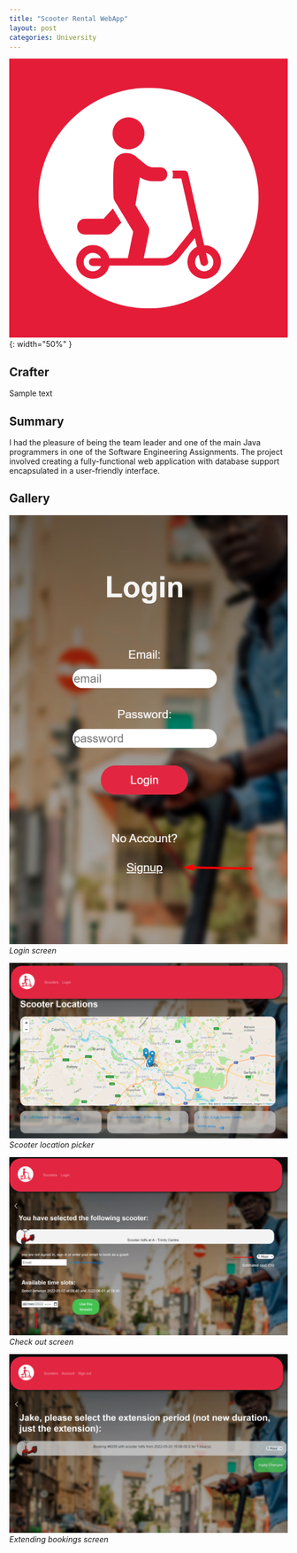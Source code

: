 ```yaml
---
title: "Scooter Rental WebApp"
layout: post
categories: University
---
```


![Scooters_Thumbnail](/assets/img/scooters/logo.png){: width="50%" }

## Crafter

Sample text


## Summary

I had the pleasure of being the team leader and one of the main Java programmers in one of the Software Engineering Assignments. The project involved creating a fully-functional web application with database support encapsulated in a user-friendly interface.

## Gallery

![Scooters_Screenshot_1](/assets/img/scooters/Screenshot_4.png)
*Login screen*

![Scooters_Screenshot_2](/assets/img/scooters/Screenshot_5.png)
*Scooter location picker*

![Scooters_Screenshot_3](/assets/img/scooters/Screenshot_7.png)
*Check out screen*

![Scooters_Screenshot_4](/assets/img/scooters/Screenshot_19.png)
*Extending bookings screen*
